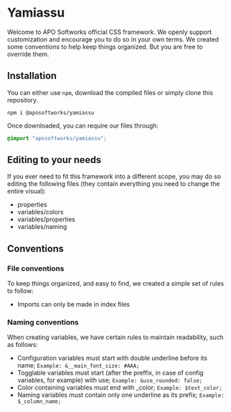 # Yamiassu

Welcome to APO Softworks official CSS framework. We openly support customization and encourage you to do so in your own terms. We created some conventions to help keep things organized. But you are free to override them.

## Installation

You can either use `npm`, download the compiled files or simply clone this repository.

``` terminal
npm i @aposoftworks/yamiassu
```

Once downloaded, you can require our files through:
``` css
@import "aposoftworks/yamiassu";
```

## Editing to your needs

If you ever need to fit this framework into a different scope, you may do so editing the following files (they contain everything you need to change the entire visual):
- properties
- variables/colors
- variables/properties
- variables/naming

## Conventions

### File conventions
To keep things organized, and easy to find, we created a simple set of rules to follow:
- Imports can only be made in index files

### Naming conventions

When creating variables, we have certain rules to maintain readability, such as follows:
- Configuration variables must start with double underline before its name;
`Example: &__main_font_size: #AAA;`
- Togglable variables must start (after the preffix, in case of config variables, for example) with use;
`Example: &use_rounded: false;`
- Color containing variables must end with _color;
`Example: $text_color;`
- Naming variables must contain only one underline as its prefix;
`Example: $_column_name;`